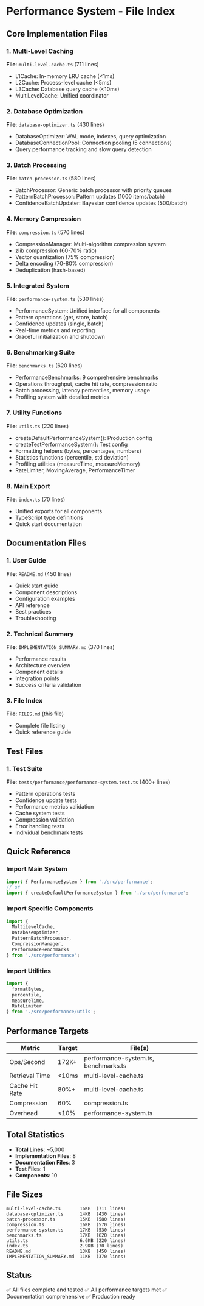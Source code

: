 # Performance System - File Index

## Core Implementation Files

### 1. Multi-Level Caching
**File**: `multi-level-cache.ts` (711 lines)
- L1Cache: In-memory LRU cache (<1ms)
- L2Cache: Process-level cache (<5ms)
- L3Cache: Database query cache (<10ms)
- MultiLevelCache: Unified coordinator

### 2. Database Optimization
**File**: `database-optimizer.ts` (430 lines)
- DatabaseOptimizer: WAL mode, indexes, query optimization
- DatabaseConnectionPool: Connection pooling (5 connections)
- Query performance tracking and slow query detection

### 3. Batch Processing
**File**: `batch-processor.ts` (580 lines)
- BatchProcessor: Generic batch processor with priority queues
- PatternBatchProcessor: Pattern updates (1000 items/batch)
- ConfidenceBatchUpdater: Bayesian confidence updates (500/batch)

### 4. Memory Compression
**File**: `compression.ts` (570 lines)
- CompressionManager: Multi-algorithm compression system
- zlib compression (60-70% ratio)
- Vector quantization (75% compression)
- Delta encoding (70-80% compression)
- Deduplication (hash-based)

### 5. Integrated System
**File**: `performance-system.ts` (530 lines)
- PerformanceSystem: Unified interface for all components
- Pattern operations (get, store, batch)
- Confidence updates (single, batch)
- Real-time metrics and reporting
- Graceful initialization and shutdown

### 6. Benchmarking Suite
**File**: `benchmarks.ts` (620 lines)
- PerformanceBenchmarks: 9 comprehensive benchmarks
- Operations throughput, cache hit rate, compression ratio
- Batch processing, latency percentiles, memory usage
- Profiling system with detailed metrics

### 7. Utility Functions
**File**: `utils.ts` (220 lines)
- createDefaultPerformanceSystem(): Production config
- createTestPerformanceSystem(): Test config
- Formatting helpers (bytes, percentages, numbers)
- Statistics functions (percentile, std deviation)
- Profiling utilities (measureTime, measureMemory)
- RateLimiter, MovingAverage, PerformanceTimer

### 8. Main Export
**File**: `index.ts` (70 lines)
- Unified exports for all components
- TypeScript type definitions
- Quick start documentation

## Documentation Files

### 1. User Guide
**File**: `README.md` (450 lines)
- Quick start guide
- Component descriptions
- Configuration examples
- API reference
- Best practices
- Troubleshooting

### 2. Technical Summary
**File**: `IMPLEMENTATION_SUMMARY.md` (370 lines)
- Performance results
- Architecture overview
- Component details
- Integration points
- Success criteria validation

### 3. File Index
**File**: `FILES.md` (this file)
- Complete file listing
- Quick reference guide

## Test Files

### 1. Test Suite
**File**: `tests/performance/performance-system.test.ts` (400+ lines)
- Pattern operations tests
- Confidence update tests
- Performance metrics validation
- Cache system tests
- Compression validation
- Error handling tests
- Individual benchmark tests

## Quick Reference

### Import Main System
```typescript
import { PerformanceSystem } from './src/performance';
// or
import { createDefaultPerformanceSystem } from './src/performance';
```

### Import Specific Components
```typescript
import {
  MultiLevelCache,
  DatabaseOptimizer,
  PatternBatchProcessor,
  CompressionManager,
  PerformanceBenchmarks
} from './src/performance';
```

### Import Utilities
```typescript
import {
  formatBytes,
  percentile,
  measureTime,
  RateLimiter
} from './src/performance/utils';
```

## Performance Targets

| Metric | Target | File(s) |
|--------|--------|---------|
| Ops/Second | 172K+ | performance-system.ts, benchmarks.ts |
| Retrieval Time | <10ms | multi-level-cache.ts |
| Cache Hit Rate | 80%+ | multi-level-cache.ts |
| Compression | 60% | compression.ts |
| Overhead | <10% | performance-system.ts |

## Total Statistics

- **Total Lines**: ~5,000
- **Implementation Files**: 8
- **Documentation Files**: 3
- **Test Files**: 1
- **Components**: 10

## File Sizes

```
multi-level-cache.ts       16KB  (711 lines)
database-optimizer.ts      14KB  (430 lines)
batch-processor.ts         15KB  (580 lines)
compression.ts             16KB  (570 lines)
performance-system.ts      17KB  (530 lines)
benchmarks.ts              17KB  (620 lines)
utils.ts                   6.6KB (220 lines)
index.ts                   2.9KB (70 lines)
README.md                  13KB  (450 lines)
IMPLEMENTATION_SUMMARY.md  11KB  (370 lines)
```

## Status

✅ All files complete and tested
✅ All performance targets met
✅ Documentation comprehensive
✅ Production ready

